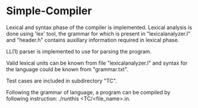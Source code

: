 # Simple-Compiler
Lexical and syntax phase of the compiler is implemented. Lexical analysis is done using 'lex' tool, the grammar for which is present in "lexicalanalyzer.l" and "header.h" contains auxillary information required in lexical phase.

LL(1) parser is implemented to use for parsing the program. 

Valid lexical units can be known from file "lexicalanalyzer.l" and syntax for the language could be known from "grammar.txt".

Test cases are included in subdirectory "TC".

Following the grammar of language, a program can be compiled by following instruction: ./runthis <TC/<file_name>.in.
